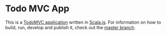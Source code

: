 Todo MVC App
============

This is a [TodoMVC application](http://todomvc.com/) written in [Scala.js](http://www.scala-js.org/). For information on how to build, run, develop and publish it, check out the [master branch](https://github.com/lihaoyi/workbench-example-app).